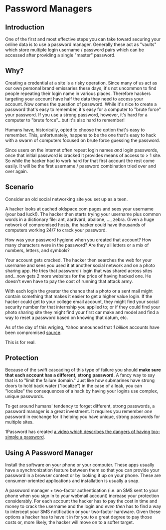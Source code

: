 # Password Managers

## Introduction

One of the first and most effective steps you can take toward securing your
online data is to use a password manager. Generally these act as "vaults" which
store multiple login username / password pairs which can be accessed after
providing a single "master" password.

## Why?

Creating a credential at a site is a risky operation. Since many of us act as
our own personal brand emissaries these days, it's not uncommon to find people
repeating their login name in various places. Therefore hackers targeting your
account have half the data they need to access your account. Now comes the
question of password. While it's nice to create a password that's easy to
remember, it's easy for a computer to "brute force" your password. If you use a
strong password, however, it's hard for a computer to "brute force"...but it's
also hard to remember!

Humans have, historically, opted to choose the option that's easy to remember.
This, unfortunately, happens to be the one that's easy to hack with a swarm
of computers focused on brute force guessing the password.

Since users on the internet often repeat login names _and_ login passwords,
once that initial password is cracked it provides means of access to > 1 site.
So while the hacker had to work hard for that first account the rest come
easily. It will be the first username / password combination tried over and
over again.

## Scenario

Consider an old social networking site you set up as a teen.

A hacker looks at cached oldspace.com pages and sees your username (your bad
luck!). The hacker then starts trying your username plus common words in a
dictionary file: ant, aardvard, abalone, ..., zebra. Given a huge network of
compromised hosts, the hacker could have thousands of computers working 24/7 to
crack your password.

How was your password hygiene when you created that account? How many
characters were in the password? Are they all letters or a mix of numbers,
letters, and symbols?

Your account gets cracked. The hacker then searches the web for your username
and sees you used it at another social network and on a photo sharing app. He
tries that password / login that was shared across sites and...now gets 2 more
websites for the price of having hacked one. He doesn't even have to pay the
cost of running that attack army.

With each login the greater the chance that a photo or a sent mail might
contain something that makes it easier to get a higher value login. If the
hacker could get to your college email account, they might find your social
security number for that internship you applied to; or if they could find your
photo sharing site they might find your first car make and model and find a way
to reset a password based on knowing that datum, etc.

As of the day of this wriging, Yahoo announced that _1 billion_ accounts have
been compromised [source](https://yahoo.tumblr.com/post/154479236569/important-security-information-for-yahoo-users).

This is for real.

## Protection

Because of the swift cascading of this type of failure you should **make sure
that each account has a different, strong password**. A fancy way to say that
is to "limit the failure domain." Just like how submarines have strong doors to
hold back water ("localize") in the case of a leak, you can "localize" the
consequences of a hack by having your logins use complex, unique passwords.

To get around humans' tendency to forget different, strong passwords, a
password manager is a great investment. It requires you remember *one* password
in exchange for it helping you have unique, strong passwords for multiple
sites.

1Password has created [a video which describes the dangers of having too-simple a password](https://vimeo.com/88901304).

## Using A Password Manager

Install the software on your phone or your computer. These apps usually have a
synchronization feature between them so that you can provide your password in a
browser context or by looking it up on your phone. These are consumer-oriented
applications and installation is usually a snap.

A password manager + two-factor authentication (i.e. an SMS sent to your phone
when you sign in to your webmail account) increase your protection
considerably. For each account the hacker has to pay the cost in time and money
to crack the username and the login and _even then_ has to find a way to
intercept your SMS notification or your two-factor hardware. Given these
options a hacker has to have it in for you to a great degree to pay those costs
or, more likely, the hacker will move on to a softer target.
